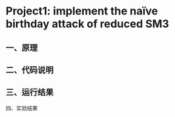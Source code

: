 Project1: implement the naïve birthday attack of reduced SM3
=======
一、原理
-------
二、代码说明
-------
三、运行结果
-------
四、实验结果
